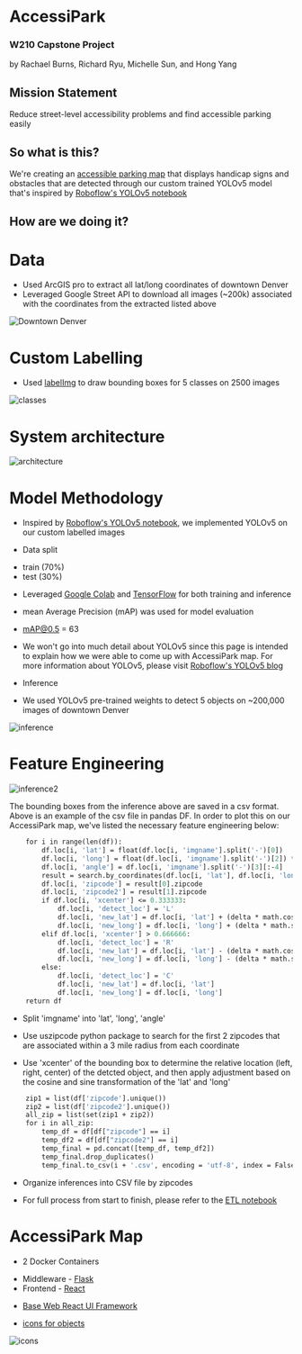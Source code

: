 # AccessiPark
### W210 Capstone Project
by Rachael Burns, Richard Ryu, Michelle Sun, and Hong Yang

## Mission Statement
Reduce street-level accessibility problems and find accessible parking easily

## So what is this?
We're creating an [accessible parking map](http://ec2-54-183-149-77.us-west-1.compute.amazonaws.com:3001/) that displays handicap signs and obstacles that are detected through our custom trained YOLOv5 model that's inspired by [Roboflow's YOLOv5 notebook](https://blog.roboflow.ai/how-to-train-yolov5-on-a-custom-dataset/)

## How are we doing it?

# Data
* Used ArcGIS pro to extract all lat/long coordinates of downtown Denver
* Leveraged Google Street API to download all images (~200k) associated with the coordinates from the extracted listed above

![Downtown Denver](images/DDenver.png)

# Custom Labelling
* Used [labelImg](https://github.com/tzutalin/labelImg) to draw bounding boxes for 5 classes on 2500 images

![classes](images/classes.png)

# System architecture

![architecture](images/architecture.png)

# Model Methodology
* Inspired by [Roboflow's YOLOv5 notebook](https://blog.roboflow.ai/how-to-train-yolov5-on-a-custom-dataset/), we implemented YOLOv5 on our custom labelled images

* Data split
- train (70%)
- test (30%)

* Leveraged [Google Colab](https://colab.research.google.com/github/tensorflow/examples/blob/master/courses/udacity_intro_to_tensorflow_for_deep_learning/l01c01_introduction_to_colab_and_python.ipynb) and [TensorFlow](https://www.tensorflow.org/tutorials) for both training and inference

* mean Average Precision (mAP) was used for model evaluation
- mAP@0.5 = 63

* We won't go into much detail about YOLOv5 since this page is intended to explain how we were able to come up with AccessiPark map. For more information about YOLOv5, please visit [Roboflow's YOLOv5 blog](https://blog.roboflow.ai/yolov5-improvements-and-evaluation/)

* Inference
- We used YOLOv5 pre-trained weights to detect 5 objects on ~200,000 images of downtown Denver

![inference](images/infer.png)

# Feature Engineering

![inference2](images/infers2.png)

The bounding boxes from the inference above are saved in a csv format. Above is an example of the csv file in pandas DF. In order to plot this on our AccessiPark map, we've listed the necessary feature engineering below:

```def csv_par9(df, delta):
    for i in range(len(df)):
        df.loc[i, 'lat'] = float(df.loc[i, 'imgname'].split('-')[0])
        df.loc[i, 'long'] = float(df.loc[i, 'imgname'].split('-')[2]) * -1.0
        df.loc[i, 'angle'] = df.loc[i, 'imgname'].split('-')[3][:-4]
        result = search.by_coordinates(df.loc[i, 'lat'], df.loc[i, 'long'], radius=3)
        df.loc[i, 'zipcode'] = result[0].zipcode
        df.loc[i, 'zipcode2'] = result[1].zipcode
        if df.loc[i, 'xcenter'] <= 0.333333:
            df.loc[i, 'detect_loc'] = 'L'
            df.loc[i, 'new_lat'] = df.loc[i, 'lat'] + (delta * math.cos((math.pi / 180)*(float(df.loc[i, 'angle'])-90)))
            df.loc[i, 'new_long'] = df.loc[i, 'long'] + (delta * math.sin((math.pi / 180)*(float(df.loc[i, 'angle'])-90)))
        elif df.loc[i, 'xcenter'] > 0.666666:
            df.loc[i, 'detect_loc'] = 'R'
            df.loc[i, 'new_lat'] = df.loc[i, 'lat'] - (delta * math.cos((math.pi / 180)*(float(df.loc[i, 'angle']) -90)))
            df.loc[i, 'new_long'] = df.loc[i, 'long'] - (delta * math.sin((math.pi / 180)*(float(df.loc[i, 'angle']) -90)))
        else:
            df.loc[i, 'detect_loc'] = 'C'
            df.loc[i, 'new_lat'] = df.loc[i, 'lat']
            df.loc[i, 'new_long'] = df.loc[i, 'long']
    return df
```

* Split 'imgname' into 'lat', 'long', 'angle'

* Use uszipcode python package to search for the first 2 zipcodes that are associated within a 3 mile radius from each coordinate

* Use 'xcenter' of the bounding box to determine the relative location (left, right, center) of the detcted object, and then apply adjustment based on the cosine and sine transformation of the 'lat' and 'long'

```def zip_df2(df):
    zip1 = list(df['zipcode'].unique())
    zip2 = list(df['zipcode2'].unique())
    all_zip = list(set(zip1 + zip2))
    for i in all_zip:
        temp_df = df[df["zipcode"] == i]
        temp_df2 = df[df["zipcode2"] == i]
        temp_final = pd.concat([temp_df, temp_df2])
        temp_final.drop_duplicates()
        temp_final.to_csv(i + '.csv', encoding = 'utf-8', index = False)
```

* Organize inferences into CSV file by zipcodes

* For full process from start to finish, please refer to the [ETL notebook](https://github.com/sunh0003/W210Capstone-AccessibleParkingMap/blob/master/ETL/Inf_Transform_Final.ipynb)

# AccessiPark Map

* 2 Docker Containers
- Middleware - [Flask](https://flask.palletsprojects.com/en/1.1.x/)
- Frontend - [React](https://reactjs.org/)

* [Base Web React UI Framework](https://baseweb.design/)

* [icons for objects](https://icons8.com/)

![icons](images/icons.png)
